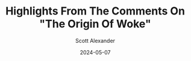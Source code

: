 ---
layout: podcast
title: "Highlights From The Comments On \"The Origin Of Woke\""
author: Scott Alexander
description: https://www.astralcodexten.com/p/highlights-from-the-comments-on-the-cf9
date: 2024-05-07
length: 19023016
duration: 4756
guid: highlights-from-the-comments-on-the-cf9
---